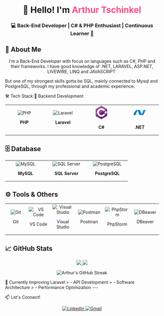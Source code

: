 <h1 align="center">👋 Hello! I'm <span style="color:#ff4b81;">Arthur Tschinkel</span></h1>
<h3 align="center">💻 Back-End Developer | C# & PHP Enthusiast | Continuous Learner 🚀</h3>

## 🧠 About Me
<p align="center">
I'm a Back-End Developer with focus on languages such as C#, PHP and their frameworks. I have good knowledge of .NET, LARAVEL, ASP.NET, LIVEWIRE, LINQ and JAVASCRIPT 


But one of my strongest skills gotta be SQL, mainly connected to Mysql and PostgreSQL, through my professional and academic experience.
</p>

🛠️ Tech Stack
🧩 Backend Development
<table align="center">
<tr>
<td align="center" width="120">
<img src="https://cdn.jsdelivr.net/gh/devicons/devicon/icons/php/php-original.svg" height="45" title="PHP"/>


<strong>PHP</strong>
</td>
<td align="center" width="120">
<img src="https://cdn.jsdelivr.net/gh/devicons/devicon@latest/icons/laravel/laravel-original.svg" height="45" title="Laravel"/>


<strong>Laravel</strong>
</td>
<td align="center" width="120">
<img src="https://raw.githubusercontent.com/devicons/devicon/master/icons/csharp/csharp-original.svg" height="45" title="C#"/>


<strong>C#</strong>
</td>
<td align="center" width="120">
<img src="https://raw.githubusercontent.com/devicons/devicon/master/icons/dot-net/dot-net-original.svg" height="45" title=".NET"/>


<strong>.NET</strong>
</td>
</tr>
</table>

## 🗄️ Database
<table align="center">
<tr>
<td align="center" width="120">
<img src="https://cdn.jsdelivr.net/gh/devicons/devicon/icons/mysql/mysql-original.svg" height="45" title="MySQL"/>


<strong>MySQL</strong>
</td>
<td align="center" width="120">
<img src="https://cdn.jsdelivr.net/gh/devicons/devicon/icons/microsoftsqlserver/microsoftsqlserver-plain.svg" height="45" title="SQL Server"/>


<strong>SQL Server</strong>
</td>
<td align="center" width="120">
<img src="https://cdn.jsdelivr.net/gh/devicons/devicon/icons/postgresql/postgresql-original.svg" height="45" title="PostgreSQL"/>


<strong>PostgreSQL</strong>
</td>
</tr>
</table>

## ⚙️ Tools & Others
<table align="center">
<tr>
<td align="center" width="96">
<img src="https://cdn.jsdelivr.net/gh/devicons/devicon/icons/git/git-original.svg" height="45" title="Git"/>


Git
</td>
<td align="center" width="96">
<img src="https://cdn.jsdelivr.net/gh/devicons/devicon/icons/vscode/vscode-original.svg" height="45" title="VS Code"/>


VS Code
</td>
<td align="center" width="96">
<img src="https://cdn.jsdelivr.net/gh/devicons/devicon/icons/visualstudio/visualstudio-plain.svg" height="45" title="Visual Studio"/>


Visual Studio
</td>
<td align="center" width="96">
<img src="https://cdn.simpleicons.org/postman/FF6C37" height="45" title="Postman"/>


Postman
</td>
<td align="center" width="96">
<img src="https://cdn.simpleicons.org/phpstorm/000000" height="45" title="PhpStorm"/>


PhpStorm
</td>
<td align="center" width="96">
<img src="https://cdn.simpleicons.org/dbeaver/1791A1" height="45" title="DBeaver"/>


DBeaver
</td>
</tr>
</table>

## 📈 GitHub Stats
<p align="center">
<a href="https://github.com/ArthurTschinkel">
<img height="180em" src="https://github-readme-stats-drpin-five-15.vercel.app/api?username=ArthurTschinkel&show_icons=true&theme=radical&include_all_commits=true&count_private=true"/>
<img height="180em" src="https://github-readme-stats-drpin-five-15.vercel.app/api/top-langs/?username=ArthurTschinkel&layout=compact&langs_count=7&theme=radical"/>
</a>
</p>
<p align="center">
<img src="https://github-readme-streak-stats.herokuapp.com/?user=ArthurTschinkel&theme=radical" alt="Arthur's GitHub Streak"/>
</p>

🌱 Currently Improving
Laravel > - API Development > - Software Architecture > - Performance Optimization ---

📫 Let's Connect!
<p align="center">
<a href="https://www.linkedin.com/in/arthur-tschinkel-da-silva-352095294/" target="_blank">
<img src="https://img.shields.io/badge/-LinkedIn-%230077B5?style=for-the-badge&logo=linkedin&logoColor=white" alt="LinkedIn"/>
</a>
<a href="mailto:arthurtschinkel25@gmail.com">
<img src="https://img.shields.io/badge/-Gmail-D14836?style=for-the-badge&logo=gmail&logoColor=white" alt="Gmail"/>
</a>
</p>
